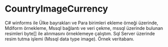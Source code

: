 # CountryImageCurrency
C# winforms ile Ülke bayrakları ve Para birimleri ekleme örneği üzerinde, Mdiform örnekleme, Mssql bağlantı ve veri çekme, mssql üzerinde bulunan resimleri byte[] ile alınmasını örneklemeye çalıştım. Sql Server üzerinde resim tutma işlemi (Mssql data type image). Örnek veritabanı.
